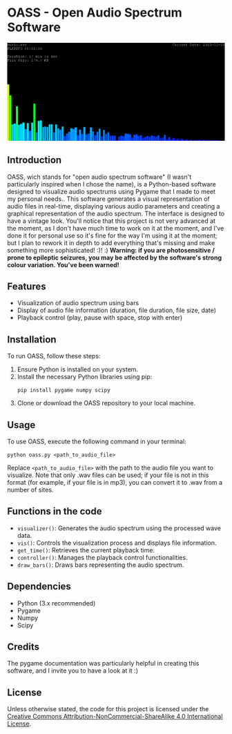 # OASS - Open Audio Spectrum Software
![oass logo](https://raw.githubusercontent.com/Malwprotector/oass/main/img/oass.png)
## Introduction
OASS, wich stands for "open audio spectrum software" (I wasn't particularly inspired when I chose the name), is a Python-based software designed to visualize audio spectrums using Pygame that I made to meet my personal needs.. This software generates a visual representation of audio files in real-time, displaying various audio parameters and creating a graphical representation of the audio spectrum. The interface is designed to have a vintage look. You'll notice that this project is not very advanced at the moment, as I don't have much time to work on it at the moment, and I've done it for personal use so it's fine for the way I'm using it at the moment; but I plan to rework it in depth to add everything that's missing and make something more sophisticated! :)! :) **Warning: if you are photosensitive / prone to epileptic seizures, you may be affected by the software's strong colour variation. You've been warned!**

## Features
- Visualization of audio spectrum using bars
- Display of audio file information (duration, file duration, file size, date)
- Playback control (play, pause with space, stop with enter)

## Installation
To run OASS, follow these steps:
1. Ensure Python is installed on your system.
2. Install the necessary Python libraries using pip:
    ```
    pip install pygame numpy scipy
    ```
3. Clone or download the OASS repository to your local machine.

## Usage
To use OASS, execute the following command in your terminal:
```
python oass.py <path_to_audio_file>
```
Replace `<path_to_audio_file>` with the path to the audio file you want to visualize. Note that only .wav files can be used; if your file is not in this format (for example, if your file is in mp3), you can convert it to .wav from a number of sites.

## Functions in the code
- `visualizer()`: Generates the audio spectrum using the processed wave data.
- `vis()`: Controls the visualization process and displays file information.
- `get_time()`: Retrieves the current playback time.
- `controller()`: Manages the playback control functionalities.
- `draw_bars()`: Draws bars representing the audio spectrum.

## Dependencies
- Python (3.x recommended)
- Pygame
- Numpy
- Scipy

## Credits
The pygame documentation was particularly helpful in creating this software, and I invite you to have a look at it :)

## License
Unless otherwise stated, the code for this project is licensed under the [Creative Commons Attribution-NonCommercial-ShareAlike 
4.0 International License](https://creativecommons.org/licenses/by-nc-sa/4.0/).
